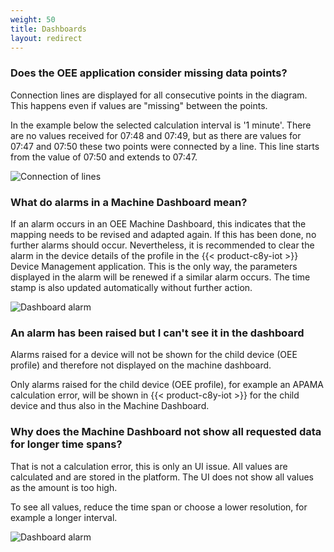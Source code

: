 ```yaml
---
weight: 50
title: Dashboards
layout: redirect
---
```


### Does the OEE application consider missing data points?

Connection lines are displayed for all consecutive points in the diagram. This happens even if values are "missing" between the points.

In the example below the selected calculation interval is '1 minute'. There are no values received for 07:48 and 07:49, but as there are values for 07:47 and 07:50 these two points were connected by a line. This line starts from the value of 07:50 and extends to 07:47.

![Connection of lines](/images/oee/faq/faq-connection-of-lines.png)

### What do alarms in a Machine Dashboard mean?

If an alarm occurs in an OEE Machine Dashboard, this indicates that the mapping needs to be revised and adapted again. If this has been done, no further alarms should occur. Nevertheless, it is recommended to clear the alarm in the device details of the profile in the {{< product-c8y-iot >}} Device Management application. This is the only way, the parameters displayed in the alarm will be renewed if a similar alarm occurs. The time stamp is also updated automatically without further action.

![Dashboard alarm](/images/oee/faq/faq-dashboard-alarm.png)

### An alarm has been raised but I can't see it in the dashboard

Alarms raised for a device will not be shown for the child device (OEE profile) and therefore not displayed on the machine dashboard.

Only alarms raised for the child device (OEE profile), for example an APAMA calculation error, will be shown in {{< product-c8y-iot >}} for the child device and thus also in the Machine Dashboard.

### Why does the Machine Dashboard not show all requested data for longer time spans?

That is not a calculation error, this is only an UI issue. All values are calculated and are stored in the platform. The UI does not show all values as the amount is too high.

To see all values, reduce the time span or choose a lower resolution, for example a longer interval.

![Dashboard alarm](/images/oee/faq/faq-chart-loading-issue.png)
